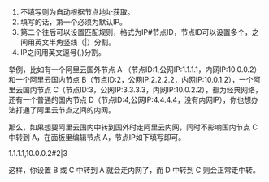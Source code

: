 1. 不填写则为自动根据节点地址获取。
2. 填写的话，第一个必须为默认IP。
3. 第二个往后可以设置匹配规则，格式为IP#节点ID，节点ID可以设置多个，之间用英文半角竖线（|）分割。
4. IP之间用英文逗号(,)分割。

举例，比如有一个阿里云国外节点 A （节点ID:1,公网IP:1.1.1.1，内网IP:10.0.0.2）和一个阿里云国内节点 B（节点ID:2，公网IP:2.2.2.2，内网IP:10.0.1.2），一个阿里云国内节点 C（节点ID:3，公网IP:3.3.3.3，内网IP:10.0.2.2），都为经典网络，还有一个普通的国内节点 D（节点ID:4,公网IP:4.4.4.4，没有内网IP），你也想办法打通了阿里云节点之间的内网。

那么，如果想要阿里云国内中转到国外时走阿里云内网，同时不影响国内节点 C 中转到 A，在面板里编辑节点 A，节点IP如下填写即可。

1.1.1.1,10.0.0.2#2|3

这样，你设置 B 或 C 中转到 A 就会走内网了，而 D 中转到 C 则会正常走中转。